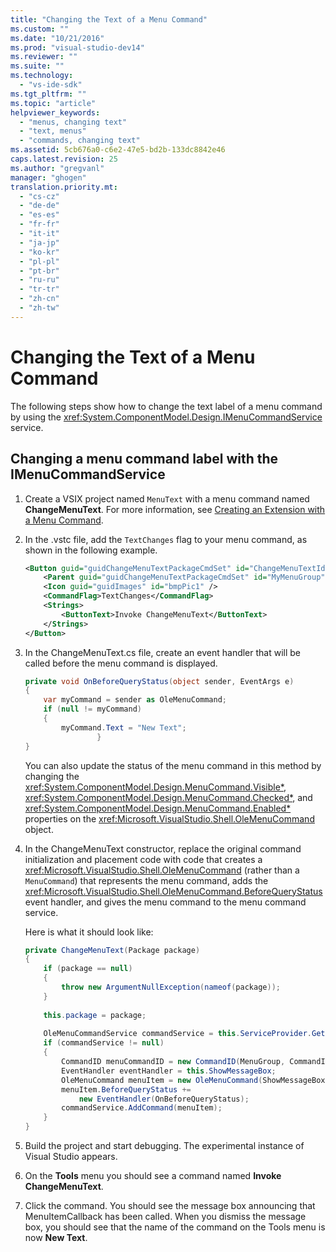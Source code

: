 ```yaml
---
title: "Changing the Text of a Menu Command"
ms.custom: ""
ms.date: "10/21/2016"
ms.prod: "visual-studio-dev14"
ms.reviewer: ""
ms.suite: ""
ms.technology: 
  - "vs-ide-sdk"
ms.tgt_pltfrm: ""
ms.topic: "article"
helpviewer_keywords: 
  - "menus, changing text"
  - "text, menus"
  - "commands, changing text"
ms.assetid: 5cb676a0-c6e2-47e5-bd2b-133dc8842e46
caps.latest.revision: 25
ms.author: "gregvanl"
manager: "ghogen"
translation.priority.mt: 
  - "cs-cz"
  - "de-de"
  - "es-es"
  - "fr-fr"
  - "it-it"
  - "ja-jp"
  - "ko-kr"
  - "pl-pl"
  - "pt-br"
  - "ru-ru"
  - "tr-tr"
  - "zh-cn"
  - "zh-tw"
---
```

# Changing the Text of a Menu Command
The following steps show how to change the text label of a menu command by using the <xref:System.ComponentModel.Design.IMenuCommandService> service.  
  
## Changing a menu command label with the IMenuCommandService  
  
1.  Create a VSIX project named `MenuText` with a menu command named **ChangeMenuText**. For more information, see [Creating an Extension with a Menu Command](../extensibility/creating-an-extension-with-a-menu-command.md).  
  
2.  In the .vstc file, add the `TextChanges` flag to your menu command, as shown in the following example.  
  
    ```xml  
    <Button guid="guidChangeMenuTextPackageCmdSet" id="ChangeMenuTextId" priority="0x0100" type="Button">  
        <Parent guid="guidChangeMenuTextPackageCmdSet" id="MyMenuGroup" />  
        <Icon guid="guidImages" id="bmpPic1" />  
        <CommandFlag>TextChanges</CommandFlag>  
        <Strings>  
            <ButtonText>Invoke ChangeMenuText</ButtonText>  
        </Strings>  
    </Button>  
    ```  
  
3.  In the ChangeMenuText.cs file, create an event handler that will be called before the menu command is displayed.  
  
    ```c#  
    private void OnBeforeQueryStatus(object sender, EventArgs e)  
    {  
        var myCommand = sender as OleMenuCommand;  
        if (null != myCommand)  
        {  
            myCommand.Text = "New Text";  
                    }  
    }  
    ```  
  
     You can also update the status of the menu command in this method by changing the <xref:System.ComponentModel.Design.MenuCommand.Visible*>, <xref:System.ComponentModel.Design.MenuCommand.Checked*>, and <xref:System.ComponentModel.Design.MenuCommand.Enabled*> properties on the <xref:Microsoft.VisualStudio.Shell.OleMenuCommand> object.  
  
4.  In the ChangeMenuText constructor, replace the original command initialization and placement code with code that creates a <xref:Microsoft.VisualStudio.Shell.OleMenuCommand> (rather than a `MenuCommand`) that represents the menu command, adds the <xref:Microsoft.VisualStudio.Shell.OleMenuCommand.BeforeQueryStatus> event handler, and gives the menu command to the menu command service.  
  
     Here is what it should look like:  
  
    ```c#  
    private ChangeMenuText(Package package)  
    {  
        if (package == null)  
        {  
            throw new ArgumentNullException(nameof(package));  
        }  
  
        this.package = package;  
  
        OleMenuCommandService commandService = this.ServiceProvider.GetService(typeof(IMenuCommandService)) as OleMenuCommandService;  
        if (commandService != null)  
        {  
            CommandID menuCommandID = new CommandID(MenuGroup, CommandId);  
            EventHandler eventHandler = this.ShowMessageBox;  
            OleMenuCommand menuItem = new OleMenuCommand(ShowMessageBox, menuCommandID);  
            menuItem.BeforeQueryStatus +=  
                new EventHandler(OnBeforeQueryStatus);  
            commandService.AddCommand(menuItem);  
        }  
    }  
    ```  
  
5.  Build the project and start debugging. The experimental instance of Visual Studio appears.  
  
6.  On the **Tools** menu you should see a command named **Invoke ChangeMenuText**.  
  
7.  Click the command. You should see the message box announcing that MenuItemCallback has been called. When you dismiss the message box, you should see that the name of the command on the Tools menu is now **New Text**.